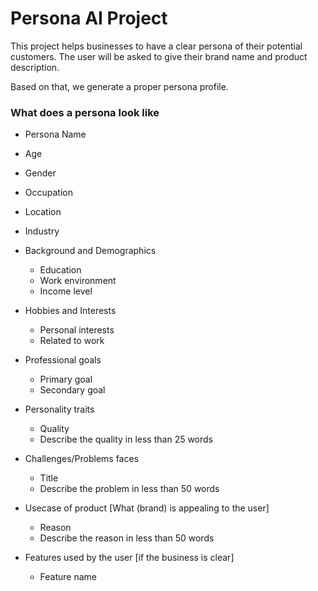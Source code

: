 # Persona AI Project

This project helps businesses to have a clear persona of their potential customers. The user will be asked to give their brand name and product description.

Based on that, we generate a proper persona profile.

### What does a persona look like

- Persona Name
- Age
- Gender
- Occupation
- Location
- Industry

- Background and Demographics
    - Education
    - Work environment
    - Income level

- Hobbies and Interests
    - Personal interests
    - Related to work

- Professional goals
    - Primary goal
    - Secondary goal

- Personality traits
    - Quality 
    - Describe the quality in less than 25 words

- Challenges/Problems faces
    - Title
    - Describe the problem in less than 50 words

- Usecase of product [What (brand) is appealing to the user]
    - Reason
    - Describe the reason in less than 50 words

- Features used by the user [if the business is clear]
    - Feature name
